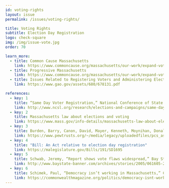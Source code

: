 ```yaml
---
id: voting-rights
layout: issue
permalink: /issues/voting-rights/

title: Voting Rights
subtitle: Election Day Registration
logo: check-square
img: /img/issue-vote.jpg
order: 70

learn_more:
  - title: Common Cause Massachusetts
    link: https://www.commoncause.org/massachusetts/our-work/expand-voting-rights-election-integrity/election-day-registration/
  - title: Progressive Massachusetts
    link: https://www.commoncause.org/massachusetts/our-work/expand-voting-rights-election-integrity/election-day-registration/
  - title: Issues Related to Registering Voters and Administering Elections - United States Government Accountability Office
    link: https://www.gao.gov/assets/680/678131.pdf

references:
  - key: 1
    title: “Same Day Voter Registration,” National Conference of State Legislatures, January 25, 201
    link: http://www.ncsl.org/research/elections-and-campaigns/same-day-registration.aspx
  - key: 2
    title: Massachusetts law about elections and voting
    link: https://www.mass.gov/info-details/massachusetts-law-about-elections-and-voting#massachusetts-laws-
  - key: 3
    title: Burden, Barry, Canon, David, Mayer, Kenneth, Moynihan, Donald, “The Effects and Costs of Early Voting, Election Day Registration, and Same Day Registration in the 2008 Elections,” Pew Charitable Trusts, December 21
    link: https://www.pewtrusts.org/~/media/legacy/uploadedfiles/pcs_assets/2009/uwisconsin1pdf.pdf
  - key: 4
    title: "Bill: An Act relative to election day registration"
    link: https://malegislature.gov/Bills/191/SD1695
  - key: 5
    title: Schwab, Jeremy, “Report shows vote flaws widespread,” Bay State Banner, June 16, 2005
    link: http://www.baystate-banner.com/archives/stories/2005/061605-2.htm
  - key: 6
    title: Schimek, Paul, “Democracy isn’t working in Massachusetts,” Commonwealth Magazine, October 10, 2017
    link: https://commonwealthmagazine.org/politics/democracy-isnt-working-massachusetts/
---
```

